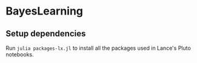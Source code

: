 # BayesLearning
## Setup dependencies
Run `julia packages-lx.jl` to install all the packages used in Lance's Pluto notebooks.
